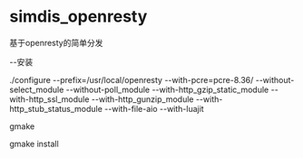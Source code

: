 # simdis_openresty
基于openresty的简单分发

--安装

./configure --prefix=/usr/local/openresty --with-pcre=pcre-8.36/ --without-select_module --without-poll_module --with-http_gzip_static_module --with-http_ssl_module --with-http_gunzip_module --with-http_stub_status_module  --with-file-aio --with-luajit

gmake

gmake install

